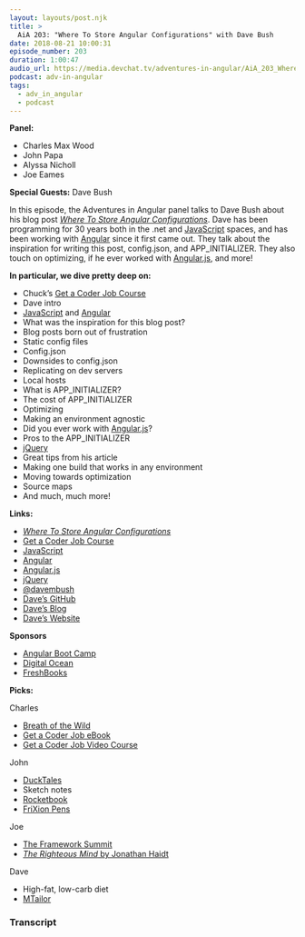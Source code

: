 ```yaml
---
layout: layouts/post.njk
title: >
  AiA 203: "Where To Store Angular Configurations" with Dave Bush
date: 2018-08-21 10:00:31
episode_number: 203
duration: 1:00:47
audio_url: https://media.devchat.tv/adventures-in-angular/AiA_203_Where_To_Store_Angular_Configurations_with_Dave_Bush.mp3
podcast: adv-in-angular
tags:
  - adv_in_angular
  - podcast
---
```


**Panel:**

- Charles Max Wood
- John Papa
- Alyssa Nicholl
- Joe Eames

**Special Guests:** Dave Bush

In this episode, the Adventures in Angular panel talks to Dave Bush about his blog post [_Where To Store Angular Configurations_](https://davembush.github.io/where-to-store-angular-configurations/). Dave has been programming for 30 years both in the .net and [JavaScript](https://www.javascript.com/) spaces, and has been working with [Angular](https://angular.io/) since it first came out. They talk about the inspiration for writing this post, config.json, and APP_INITIALIZER. They also touch on optimizing, if he ever worked with [Angular.js](https://angularjs.org/), and more!

**In particular, we dive pretty deep on:**

- Chuck’s [Get a Coder Job Course](https://devchat.tv/store/get-a-coder-job-video-course/)
- Dave intro
- [JavaScript](https://www.javascript.com/) and [Angular](https://angular.io/)
- What was the inspiration for this blog post?
- Blog posts born out of frustration
- Static config files
- Config.json
- Downsides to config.json
- Replicating on dev servers
- Local hosts
- What is APP_INITIALIZER?
- The cost of APP_INITIALIZER
- Optimizing
- Making an environment agnostic
- Did you ever work with [Angular.js](https://angularjs.org/)?
- Pros to the APP_INITIALIZER
- [jQuery](https://jquery.com/)
- Great tips from his article
- Making one build that works in any environment
- Moving towards optimization
- Source maps
- And much, much more!

**Links:**

- [_Where To Store Angular Configurations_](https://davembush.github.io/where-to-store-angular-configurations/)
- [Get a Coder Job Course](https://devchat.tv/store/get-a-coder-job-video-course/)
- [JavaScript](https://www.javascript.com/)
- [Angular](https://angular.io/)
- [Angular.js](https://angularjs.org/)
- [jQuery](https://jquery.com/)
- [@davembush](https://twitter.com/davembush?lang=en)
- [Dave’s GitHub](https://github.com/DaveMBush)
- [Dave’s Blog](https://davembush.github.io/index.html)
- [Dave’s Website](https://davebush.brandyourself.com/)

**Sponsors**

- [Angular Boot Camp](https://angularbootcamp.com/)
- [Digital Ocean](https://www.digitalocean.com/)
- [FreshBooks](https://www.freshbooks.com/invoice?ref=11731&utm_source=pbm&utm_medium=affiliate-program&utm_influencer=419364&utm_campaign=podcast-influencers)

**Picks:**

Charles

- [Breath of the Wild](https://www.zelda.com/breath-of-the-wild/)
- [Get a Coder Job eBook](https://devchat.tv/store/get-a-coder-job-ebook/)
- [Get a Coder Job Video Course](https://devchat.tv/store/get-a-coder-job-video-course/)

John

- [DuckTales](https://disneyxd.disney.com/ducktales)
- Sketch notes
- [Rocketbook](https://getrocketbook.com/products/everlast-rocketbook)
- [FriXion Pens](https://www.amazon.com/Pilot-Retractable-Erasable-Assorted-Disappear/dp/B009QYH644/ref=sr_1_3?ie=UTF8&qid=1534367224&sr=8-3&keywords=frixion)

Joe

- [The Framework Summit](https://www.frameworksummit.com/)
- [_The Righteous Mind_ by Jonathan Haidt](https://www.amazon.com/Righteous-Mind-Divided-Politics-Religion/dp/0307455777/ref=sr_1_1?s=office-products&ie=UTF8&qid=1534367332&sr=8-1&keywords=the+righteous+mind)

Dave

- High-fat, low-carb diet
- [MTailor](https://www.mtailor.com/)

### Transcript
